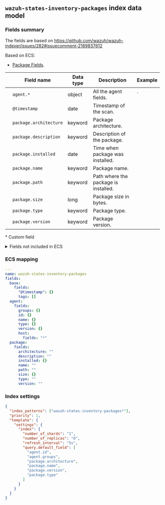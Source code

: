 ## `wazuh-states-inventory-packages` index data model

### Fields summary

The fields are based on https://github.com/wazuh/wazuh-indexer/issues/282#issuecomment-2189837612

Based on ECS:

- [Package Fields](https://www.elastic.co/guide/en/ecs/current/ecs-package.html).

|     | Field name             | Data type | Description                          | Example |
| --- | ---------------------- | --------- | ------------------------------------ | ------- |
|     | `agent.*`              | object    | All the agent fields.                | `       |
|     | `@timestamp`           | date      | Timestamp of the scan.               |         |
|     | `package.architecture` | keyword   | Package architecture.                |         |
|     | `package.description`  | keyword   | Description of the package.          |         |
|     | `package.installed`    | date      | Time when package was installed.     |         |
|     | `package.name`         | keyword   | Package name.                        |         |
|     | `package.path`         | keyword   | Path where the package is installed. |         |
|     | `package.size`         | long      | Package size in bytes.               |         |
|     | `package.type`         | keyword   | Package type.                        |         |
|     | `package.version`      | keyword   | Package version.                     |         |

\* Custom field

<details><summary>Fields not included in ECS</summary>
<p>

|     | Field name | ECS field name    | Data type | Description                                                                    |
| --- | ---------- | ----------------- | --------- | ------------------------------------------------------------------------------ |
| ?   | priority   |                   |           | Priority of the program                                                        |
| ?   | section    |                   |           | Section of the program category the package belongs to in DEB package managers |
| X   | vendor     | package.reference | keyword   | Home page or reference URL of the software in this package, if available.      |
| ?   | multiarch  |                   |           | Multi-architecture compatibility                                               |
| X   | source     |                   |           | Source of the program - package manager                                        |

</p>
</details>

### ECS mapping

```yml
---
name: wazuh-states-inventory-packages
fields:
  base:
    fields:
      "@timestamp": {}
      tags: []
  agent:
    fields:
      groups: {}
      id: {}
      name: {}
      type: {}
      version: {}
      host:
        fields: "*"
  package:
    fields:
      architecture: ""
      description: ""
      installed: {}
      name: ""
      path: ""
      size: {}
      type: ""
      version: ""

```

### Index settings

```json
{
  "index_patterns": ["wazuh-states-inventory-packages*"],
  "priority": 1,
  "template": {
    "settings": {
      "index": {
        "number_of_shards": "1",
        "number_of_replicas": "0",
        "refresh_interval": "5s",
        "query.default_field": [
          "agent.id",
          "agent.groups",
          "package.architecture",
          "package.name",
          "package.version",
          "package.type"
        ]
      }
    }
  }
}
```
